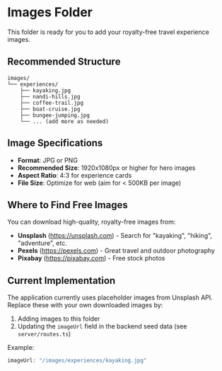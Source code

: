 # Images Folder

This folder is ready for you to add your royalty-free travel experience images.

## Recommended Structure

```
images/
└── experiences/
    ├── kayaking.jpg
    ├── nandi-hills.jpg
    ├── coffee-trail.jpg
    ├── boat-cruise.jpg
    ├── bungee-jumping.jpg
    └── ... (add more as needed)
```

## Image Specifications

- **Format**: JPG or PNG
- **Recommended Size**: 1920x1080px or higher for hero images
- **Aspect Ratio**: 4:3 for experience cards
- **File Size**: Optimize for web (aim for < 500KB per image)

## Where to Find Free Images

You can download high-quality, royalty-free images from:

- **Unsplash** (https://unsplash.com) - Search for "kayaking", "hiking", "adventure", etc.
- **Pexels** (https://pexels.com) - Great travel and outdoor photography
- **Pixabay** (https://pixabay.com) - Free stock photos

## Current Implementation

The application currently uses placeholder images from Unsplash API. Replace these with your own downloaded images by:

1. Adding images to this folder
2. Updating the `imageUrl` field in the backend seed data (see `server/routes.ts`)

Example:
```javascript
imageUrl: "/images/experiences/kayaking.jpg"
```
